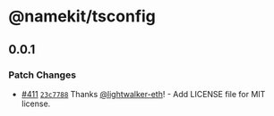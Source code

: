 # @namekit/tsconfig

## 0.0.1

### Patch Changes

- [#411](https://github.com/namehash/namekit/pull/411) [`23c7788`](https://github.com/namehash/namekit/commit/23c77885ddaa31159abd6854932876035805d739) Thanks [@lightwalker-eth](https://github.com/lightwalker-eth)! - Add LICENSE file for MIT license.
